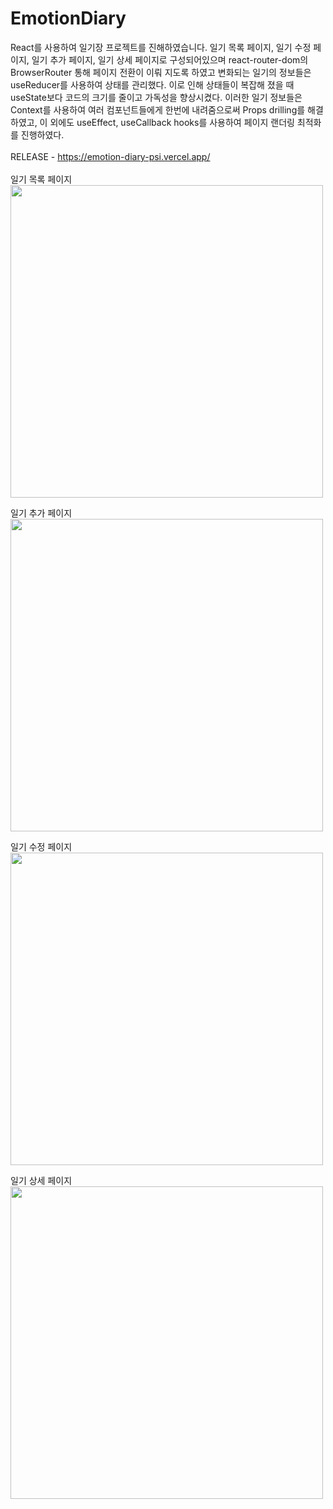 # EmotionDiary
React를 사용하여 일기장 프로젝트를 진해하였습니다. 일기 목록 페이지, 일기 수정 페이지, 일기 추가 페이지, 일기 상세 페이지로 구성되어있으며 
react-router-dom의 BrowserRouter 통해 페이지 전환이 이뤄 지도록 하였고 변화되는 일기의 정보들은 useReducer를 사용하여 상태를 관리했다.
이로 인해 상태들이 복잡해 졌을 때 useState보다 코드의 크기를 줄이고 가독성을 향상시켰다. 
이러한 일기 정보들은 Context를 사용하여 여러 컴포넌트들에게 한번에 내려줌으로써 Props drilling를 해결하였고,
이 외에도 useEffect, useCallback hooks를 사용하여 페이지 랜더링 최적화를 진행하였다.
<br><br>
RELEASE - https://emotion-diary-psi.vercel.app/
<br><br>
일기 목록 페이지
<br>
<img src="https://github.com/hyeokii/EmotionDiary/assets/92020565/cdbe1769-a5fc-4f55-a46d-b2de4a787c87" width="500" height="500"/>

일기 추가 페이지
<br>
<img src="https://github.com/hyeokii/EmotionDiary/assets/92020565/d013f8b8-2fa5-4208-a12e-ad4f28689304" width="500" height="500"/>

일기 수정 페이지
<br>
<img src="https://github.com/hyeokii/EmotionDiary/assets/92020565/4ad41dba-7b08-49be-b36c-322f5e1940e9" width="500" height="500"/>

일기 상세 페이지
<br>
<img src="https://github.com/hyeokii/EmotionDiary/assets/92020565/626e468d-146d-40c0-8a3a-187703fa8667" width="500" height="500"/>

